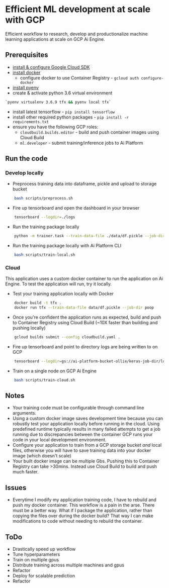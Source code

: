 # Efficient ML development at scale with GCP

Efficient workflow to research, develop and productionalize machine learning applications at scale on GCP Ai Engine.

## Prerequisites

- [install & configure Google Cloud SDK](https://cloud.google.com/sdk/docs/install)
- [install docker](https://docs.docker.com/get-docker/)
  - configure docker to use Container Registry - `gcloud auth configure-docker`
- [install pyenv](https://realpython.com/intro-to-pyenv/)
- create & activate python 3.6 virtual environment

```bash
`pyenv virtualenv 3.6.9 tfx && pyenv local tfx`
```

- install latest tensorflow - `pip install tensorflow`
- install other required python packages - `pip install -r requirements.txt`
- ensure you have the following GCP roles:
  - `cloudbuild.builds.editor` - build and push container images using Cloud Build
  - `ml.developer` - submit training/inference jobs to Ai Platform

## Run the code

### Develop locally

- Preprocess training data into dataframe, pickle and upload to storage bucket

```bash
    bash scripts/preprocess.sh
```

- Fire up tensorboard and open the dashboard in your browser

```bash
    tensorboard --logdir=./logs
```

- Run the training package locally

```bash
    python -m trainer.task --train-data-file ./data/df.pickle --job-dir=./
```

- Run the training package locally with Ai Platform CLI

```bash
    bash scripts/train-local.sh
```

### Cloud

This application uses a custom docker container to run the application on Ai Engine. To test the application will run, try it locally.

- Test your training application locally with Docker

```bash
    docker build -t tfx .
    docker run tfx --train-data-file data/df.pickle --job-dir poop
```

- Once you're confident the application runs as expected, build and push to Container Registry using Cloud Build (~10X faster than building and pushing locally)

```bash
    gcloud builds submit --config cloudbuild.yaml .
```

- Fire up tensorboard and point to directory logs are being written to on GCP

```bash
    tensorboard --logdir=gs://ai-platform-bucket-ollie/keras-job-dir/logs
```

- Train on a single node on GCP Ai Engine

```bash
    bash scripts/train-cloud.sh
```

## Notes

- Your training code must be configurable through command line arguments.
- Using a custom docker image saves development time because you can robustly test your application locally before running in the cloud. Using predefined runtime typically results in many failed attempts to get a job running due to discrepancies between the container GCP runs your code in your local development environment.
- Configure your application to train from a GCP storage bucket *and* local files, otherwise you will have to save training data into your docker image (which doesn't scale)
- Your built docker image can be multiple Gbs. Pushing this to Container Registry can take >30mins. Instead use Cloud Build to build and push much faster.
## Issues

- Everytime I modify my application training code, I have to rebuild and push my docker container. This workflow is a pain in the arse. There must be a better way. What if I package the application, rather than copying the files over during the docker build? That way I can make modifications to code without needing to rebuild the container. 
## ToDo

- Drastically speed up workflow
- Tune hyperparameters
- Train on multiple gpus
- Distribute training across multiple machines and gpus
- Refactor
- Deploy for scalable prediction
- Refactor
